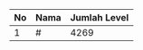 | No | Nama            | Jumlah Level |
|----|-----------------|--------------|
| 1  | #    |    4269        |
